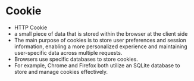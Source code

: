 # Cookie
- HTTP Cookie
- a small piece of data that is stored within the browser at the client side
- The main purpose of cookies is to store user preferences and session information, enabling a more personalized experience and maintaining user-specific data across multiple requests.
- Browsers use specific databases to store cookies.
- For example, Chrome and Firefox both utilize an SQLite database to store and manage cookies effectively.

# 